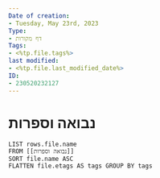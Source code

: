 ```yaml
---
Date of creation:
- Tuesday, May 23rd, 2023
Type:
- דף מקורות
Tags:
- <%tp.file.tags%>
last modified:
- <%tp.file.last_modified_date%>
ID:
- 230520232127
---
```

# נבואה וספרות

```dataview
LIST rows.file.name
FROM [[נבואה וספרות]]
SORT file.name ASC
FLATTEN file.etags AS tags GROUP BY tags
```
